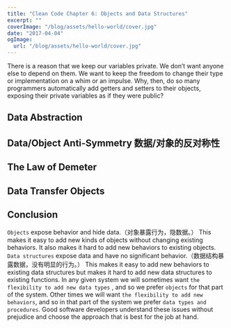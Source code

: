 ```yaml
---
title: "Clean Code Chapter 6: Objects and Data Structures"
excerpt: ""
coverImage: "/blog/assets/hello-world/cover.jpg"
date: "2017-04-04"
ogImage:
  url: "/blog/assets/hello-world/cover.jpg"
---
```


There is a reason that we keep our variables private. We don’t want anyone else to depend on them. We want to keep the freedom to change their type or implementation on a whim or an impulse. Why, then, do so many programmers automatically add getters and setters to their objects, exposing their private variables as if they were public?

## Data Abstraction

## Data/Object Anti-Symmetry 数据/对象的反对称性

## The Law of Demeter 

## Data Transfer Objects

## Conclusion
`Objects` expose behavior and hide data.（对象暴露行为，隐数据。） This makes it easy to add new kinds of objects without changing existing behaviors. It also makes it hard to add new behaviors to existing objects. 
`Data structures` expose data and have no significant behavior.（数据结构暴露数据，没有明显的行为。） This makes it easy to add new behaviors to existing data structures but makes it hard to add new data structures to existing functions.
In any given system we will sometimes want `the flexibility to add new data types` , and so we prefer `objects` for that part of the system. Other times we will want `the flexibility to add new behaviors`, and so in that part of the system we prefer `data types and procedures`. Good software developers understand these issues without prejudice and choose the approach that is best for the job at hand.
